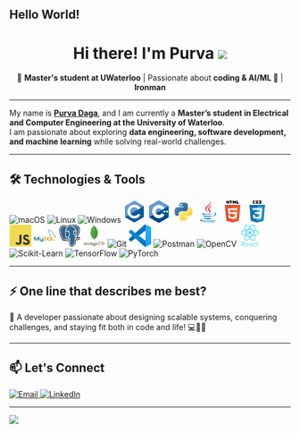 ## Hello World!

<!--
**dagapurva3/dagapurva3** is a ✨ _special_ ✨ repository because its `README.md` (this file) appears on your GitHub profile.

Here are some ideas to get you started:

- 🔭 I’m currently working on ...
- 🌱 I’m currently learning ...
- 👯 I’m looking to collaborate on ...
- 🤔 I’m looking for help with ...
- 💬 Ask me about ...
- 📫 How to reach me: ...
- 😄 Pronouns: ...
- ⚡ Fun fact: ...
-->
 <!-- Replace this with your custom banner ![Header](https://via.placeholder.com/1000x250.png?text=Purva+Daga)-->

<div align="center">
   <h1>Hi there! I'm Purva <img src="https://media.giphy.com/media/hvRJCLFzcasrR4ia7z/giphy.gif" width="25px"> </h1>
   
   
  <!--  <img src="https://pronoun.cyou/x/y?subject=He&object=Him&height=20"> -->
  🚀 **Master's student at UWaterloo**  | Passionate about **coding & AI/ML 🌟** | **Ironman**
</div>

---

My name is <a href="dagapurva.vercel.app" target="_blank">**Purva Daga**</a>, and I am currently a **Master’s student in Electrical and Computer Engineering at the University of Waterloo**.  
I am passionate about exploring **data engineering, software development, and machine learning** while solving real-world challenges.  

---

## 🛠️ Technologies & Tools
<!--
![OS](https://img.shields.io/badge/OS-Linux-blue?logo=linux&logoColor=white)
![OS](https://img.shields.io/badge/OS-Windows-blue?logo=windows&logoColor=white)
![Code](https://img.shields.io/badge/Code-Python-blue?logo=python&logoColor=white)
![Code](https://img.shields.io/badge/Code-JavaScript-yellow?logo=javascript&logoColor=white)
![Code](https://img.shields.io/badge/Code-SQL-orange?logo=postgresql&logoColor=white)
![Code](https://img.shields.io/badge/Code-C++-blue?logo=cplusplus&logoColor=white)
![Tools](https://img.shields.io/badge/Tools-Docker-blue?logo=docker&logoColor=white)
![Tools](https://img.shields.io/badge/Tools-AWS-yellow?logo=amazonaws&logoColor=white)
-->

<p align="left"> 
  <!-- Operating Systems -->
  <img height="40" src="https://cdn.jsdelivr.net/gh/devicons/devicon/icons/apple/apple-original.svg" alt="macOS">
  <img height="40" src="https://upload.wikimedia.org/wikipedia/commons/a/af/Tux.png" alt="Linux">
  <img height="40" src="https://upload.wikimedia.org/wikipedia/commons/8/87/Windows_logo_-_2021.svg" alt="Windows">

  <!-- Programming Languages -->
  <img height="40" src="https://raw.githubusercontent.com/devicons/devicon/master/icons/c/c-original.svg" alt="C">
  <img height="40" src="https://raw.githubusercontent.com/devicons/devicon/master/icons/cplusplus/cplusplus-original.svg" alt="C++">
  <img height="40" src="https://raw.githubusercontent.com/devicons/devicon/master/icons/python/python-original.svg" alt="Python">
  <img height="40" src="https://raw.githubusercontent.com/devicons/devicon/master/icons/java/java-original.svg" alt="Java">
  <img height="40" src="https://raw.githubusercontent.com/devicons/devicon/master/icons/html5/html5-original-wordmark.svg" alt="HTML5">
  <img height="40" src="https://raw.githubusercontent.com/devicons/devicon/master/icons/css3/css3-original-wordmark.svg" alt="CSS3">
  <img height="40" src="https://raw.githubusercontent.com/devicons/devicon/master/icons/javascript/javascript-original.svg" alt="JavaScript">

  <!-- Databases -->
  <img height="40" src="https://raw.githubusercontent.com/devicons/devicon/master/icons/mysql/mysql-original-wordmark.svg" alt="MySQL">
  <img height="40" src="https://raw.githubusercontent.com/devicons/devicon/master/icons/postgresql/postgresql-original.svg" alt="PostgreSQL">
  <img height="40" src="https://raw.githubusercontent.com/devicons/devicon/master/icons/mongodb/mongodb-original-wordmark.svg" alt="MongoDB">

  <!-- Tools -->
  <img height="40" src="https://www.vectorlogo.zone/logos/git-scm/git-scm-icon.svg" alt="Git">
  <img height="40" src="https://raw.githubusercontent.com/devicons/devicon/master/icons/vscode/vscode-original.svg" alt="VSCode">
  <img height="40" src="https://www.vectorlogo.zone/logos/getpostman/getpostman-icon.svg" alt="Postman">

  <!-- Libraries and Frameworks -->
  <img height="40" src="https://www.vectorlogo.zone/logos/opencv/opencv-icon.svg" alt="OpenCV">
  <img height="40" src="https://raw.githubusercontent.com/devicons/devicon/master/icons/react/react-original-wordmark.svg" alt="React">
  <img height="40" src="https://upload.wikimedia.org/wikipedia/commons/0/05/Scikit_learn_logo_small.svg" alt="Scikit-Learn">
  <img height="40" src="https://www.vectorlogo.zone/logos/tensorflow/tensorflow-icon.svg" alt="TensorFlow">
  <img height="40" src="https://upload.wikimedia.org/wikipedia/commons/1/10/PyTorch_logo_icon.svg" alt="PyTorch">
</p>

---

## ⚡ One line that describes me best?
🚀 A developer passionate about designing scalable systems, conquering challenges, and staying fit both in code and life! 💻🏋️‍♂️

---

<!--## 🎯 My Interests

- Data engineering and optimization
- Exploring AI for social impact
- Building 3D and interactive web experiences
- Marathon running and cycling

--->

## 📫 Let's Connect
<!--
- **Email:** [p4daga@uwaterloo.ca](mailto:p4daga@uwaterloo.ca)  
- **LinkedIn:** [linkedin.com/in/purvadaga](https://linkedin.com/in/purvadaga)  
- **Portfolio:** [purvadaga.github.io](https://purvadaga.github.io)
-->
<p align="left">
  <a href="mailto:p4daga@uwaterloo.ca">
    <img height="30" src="https://img.icons8.com/fluency/48/000000/apple-mail.png" alt="Email"/>
  </a>
 
  <a href="https://linkedin.com/in/purvadaga" target="_blank">
    <img height="30" src="https://img.icons8.com/fluency/48/000000/linkedin.png" alt="LinkedIn"/>
  </a>
 
</p>

---

<!--## 🏆 Achievements

- Ironman 70.3 Finisher 🏅  
- Bar Raiser Award for Athena and Hermes Projects 🏗️  
- State-level Best Speaker Award 🎤  

--->

![](https://quotes-github-readme.vercel.app/api?type=horizontal&theme=radical)








<!--
# 💫 About Me:
My name is Purva Daga , and I am currently a Master’s student in Electrical and Computer Engineering at the University of Waterloo.<br>I am passionate about exploring data engineering, software development, and machine learning while solving real-world challenges.


# 💻 Tech Stack:
![Java](https://img.shields.io/badge/java-%23ED8B00.svg?style=for-the-badge&logo=openjdk&logoColor=white) ![JavaScript](https://img.shields.io/badge/javascript-%23323330.svg?style=for-the-badge&logo=javascript&logoColor=%23F7DF1E) ![C](https://img.shields.io/badge/c-%2300599C.svg?style=for-the-badge&logo=c&logoColor=white) ![C++](https://img.shields.io/badge/c++-%2300599C.svg?style=for-the-badge&logo=c%2B%2B&logoColor=white) ![Python](https://img.shields.io/badge/python-3670A0?style=for-the-badge&logo=python&logoColor=ffdd54) ![Bash Script](https://img.shields.io/badge/bash_script-%23121011.svg?style=for-the-badge&logo=gnu-bash&logoColor=white) ![Windows Terminal](https://img.shields.io/badge/Windows%20Terminal-%234D4D4D.svg?style=for-the-badge&logo=windows-terminal&logoColor=white) ![HTML5](https://img.shields.io/badge/html5-%23E34F26.svg?style=for-the-badge&logo=html5&logoColor=white) ![LaTeX](https://img.shields.io/badge/latex-%23008080.svg?style=for-the-badge&logo=latex&logoColor=white) ![CSS3](https://img.shields.io/badge/css3-%231572B6.svg?style=for-the-badge&logo=css3&logoColor=white) ![AWS](https://img.shields.io/badge/AWS-%23FF9900.svg?style=for-the-badge&logo=amazon-aws&logoColor=white) ![Apache Spark](https://img.shields.io/badge/Apache%20Spark-FDEE21?style=for-the-badge&logo=apachespark&logoColor=black) ![React](https://img.shields.io/badge/react-%2320232a.svg?style=for-the-badge&logo=react&logoColor=%2361DAFB) ![Spring](https://img.shields.io/badge/spring-%236DB33F.svg?style=for-the-badge&logo=spring&logoColor=white) ![Django](https://img.shields.io/badge/django-%23092E20.svg?style=for-the-badge&logo=django&logoColor=white) ![FastAPI](https://img.shields.io/badge/FastAPI-005571?style=for-the-badge&logo=fastapi) ![Flask](https://img.shields.io/badge/flask-%23000.svg?style=for-the-badge&logo=flask&logoColor=white) ![Apache](https://img.shields.io/badge/apache-%23D42029.svg?style=for-the-badge&logo=apache&logoColor=white) ![Jenkins](https://img.shields.io/badge/jenkins-%232C5263.svg?style=for-the-badge&logo=jenkins&logoColor=white) ![AmazonDynamoDB](https://img.shields.io/badge/Amazon%20DynamoDB-4053D6?style=for-the-badge&logo=Amazon%20DynamoDB&logoColor=white) ![Arango DB](https://img.shields.io/badge/ArangoDB-DDE072?style=for-the-badge&logo=arangodb&logoColor=white) ![MongoDB](https://img.shields.io/badge/MongoDB-%234ea94b.svg?style=for-the-badge&logo=mongodb&logoColor=white) ![MySQL](https://img.shields.io/badge/mysql-4479A1.svg?style=for-the-badge&logo=mysql&logoColor=white) ![Postgres](https://img.shields.io/badge/postgres-%23316192.svg?style=for-the-badge&logo=postgresql&logoColor=white) ![Keras](https://img.shields.io/badge/Keras-%23D00000.svg?style=for-the-badge&logo=Keras&logoColor=white) ![Matplotlib](https://img.shields.io/badge/Matplotlib-%23ffffff.svg?style=for-the-badge&logo=Matplotlib&logoColor=black) ![NumPy](https://img.shields.io/badge/numpy-%23013243.svg?style=for-the-badge&logo=numpy&logoColor=white) ![Pandas](https://img.shields.io/badge/pandas-%23150458.svg?style=for-the-badge&logo=pandas&logoColor=white) ![Plotly](https://img.shields.io/badge/Plotly-%233F4F75.svg?style=for-the-badge&logo=plotly&logoColor=white) ![PyTorch](https://img.shields.io/badge/PyTorch-%23EE4C2C.svg?style=for-the-badge&logo=PyTorch&logoColor=white) ![scikit-learn](https://img.shields.io/badge/scikit--learn-%23F7931E.svg?style=for-the-badge&logo=scikit-learn&logoColor=white) ![Scipy](https://img.shields.io/badge/SciPy-%230C55A5.svg?style=for-the-badge&logo=scipy&logoColor=%white) ![TensorFlow](https://img.shields.io/badge/TensorFlow-%23FF6F00.svg?style=for-the-badge&logo=TensorFlow&logoColor=white) ![GitLab CI](https://img.shields.io/badge/gitlab%20CI-%23181717.svg?style=for-the-badge&logo=gitlab&logoColor=white) ![Git](https://img.shields.io/badge/git-%23F05033.svg?style=for-the-badge&logo=git&logoColor=white) ![GitHub](https://img.shields.io/badge/github-%23121011.svg?style=for-the-badge&logo=github&logoColor=white) ![Bitbucket](https://img.shields.io/badge/bitbucket-%230047B3.svg?style=for-the-badge&logo=bitbucket&logoColor=white) ![Docker](https://img.shields.io/badge/docker-%230db7ed.svg?style=for-the-badge&logo=docker&logoColor=white) ![Postman](https://img.shields.io/badge/Postman-FF6C37?style=for-the-badge&logo=postman&logoColor=white)
# 📊 GitHub Stats:
![](https://github-readme-stats.vercel.app/api?username=dagapurva3&theme=dark&hide_border=false&include_all_commits=true&count_private=true)<br/>
![](https://github-readme-streak-stats.herokuapp.com/?user=dagapurva3&theme=dark&hide_border=false)<br/>
![](https://github-readme-stats.vercel.app/api/top-langs/?username=dagapurva3&theme=dark&hide_border=false&include_all_commits=true&count_private=true&layout=compact)

## 🏆 GitHub Trophies
![](https://github-profile-trophy.vercel.app/?username=dagapurva3&theme=radical&no-frame=false&no-bg=true&margin-w=4)

### ✍️ Random Dev Quote
![](https://quotes-github-readme.vercel.app/api?type=horizontal&theme=radical)

 -->
